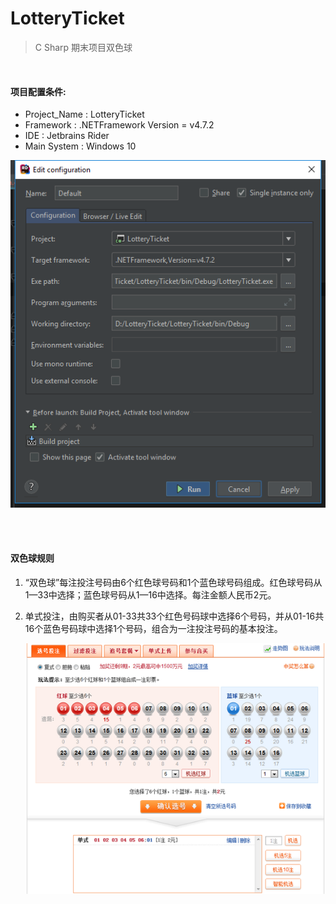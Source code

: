 # LotteryTicket
> C Sharp 期末项目双色球    

  <br>

#### 项目配置条件:

- Project_Name : 	LotteryTicket
- Framework      :     .NETFramework Version = v4.7.2
- IDE                    :      Jetbrains Rider
- Main  System  :     Windows 10

![项目运行条件](/images/1528381992179.png)

<br>

<br>

#### 双色球规则

1. “双色球”每注投注号码由6个红色球号码和1个蓝色球号码组成。红色球号码从1—33中选择；蓝色球号码从1—16中选择。每注金额人民币2元。 

2. 单式投注，由购买者从01-33共33个红色号码球中选择6个号码，并从01-16共16个蓝色号码球中选择1个号码，组合为一注投注号码的基本投注。 

   ![彩票选择实例图](images/20121226180431215b4.png) 